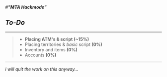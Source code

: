 #***"MTA Hackmode"***


*To-Do*
-
___

> - **Placing ATM's & script (~15%)**
> - Placing territories & *basic* script **(0%)**
> - Inventory and items **(0%)**
> - Accounts **(0%)**

***
*i will quit the work on this anyway...*

